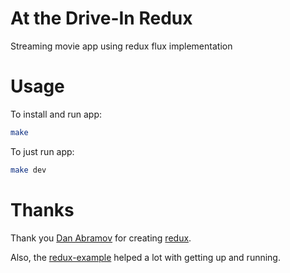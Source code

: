 # At the Drive-In Redux

Streaming movie app using redux flux implementation

# Usage

To install and run app:
```bash
make
```

To just run app:
```bash
make dev
```

# Thanks

Thank you [Dan Abramov](https://twitter.com/dan_abramov) for creating [redux](https://github.com/gaearon/redux).

Also, the [redux-example](https://github.com/quangbuule/redux-example) helped a lot with getting up and running.
